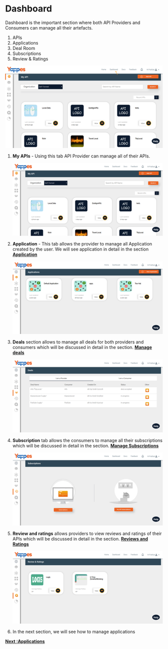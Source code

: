 Dashboard
=========

Dashboard is the important section where both API Providers and
Consumers can manage all their artefacts.

1.  APIs
2.  Applications
3.  Deal Room
4.  Subscriptions
5.  Review & Ratings

![](images/dashboard/dashboard_view_01.png)

1.  **My APIs** - Using this tab API Provider can manage all of their APIs.

    ![](images/dashboard/myapis_view_01.png)

2.  **Application** - This tab allows the provider to manage all Application
    created by the user. We will see application in detail in the
    section [**Application**](add_application.md)

    ![](images/dashboard/applications_view_01.png)

3.  **Deals** section allows to manage all deals for both providers and
    consumers which will be discussed in detail in the section. [**Manage
    deals**](managedeals.md)

    ![](images/dashboard/deals_view_01.png)

4.  **Subscription** tab allows the consumers to manage all their
    subscriptions which will be discussed in detail in the section.
    [**Manage Subscriptions**](manage_subscription_details.md)<!--Please check this link-->

    ![](images/dashboard/subscriptions_view_01.png)

5.  **Review and ratings** allows providers to view reviews and ratings of
    their APIs which will be discussed in detail in the section.
    [**Reviews and Ratings**](reviewRatingsProvider.md)

    ![](images/dashboard/reviewratings_view_01.png)

6.  In the next section, we will see how to manage applications 

[**Next :Applications**](add_application.md)

<!--Please check Links-->